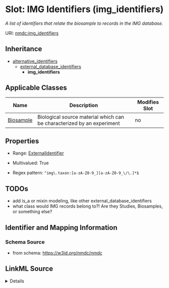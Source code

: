 # Slot: IMG Identifiers (img_identifiers)


_A list of identifiers that relate the biosample to records in the IMG database._



URI: [nmdc:img_identifiers](https://w3id.org/nmdc/img_identifiers)




## Inheritance

* [alternative_identifiers](alternative_identifiers.md)
    * [external_database_identifiers](external_database_identifiers.md)
        * **img_identifiers**





## Applicable Classes

| Name | Description | Modifies Slot |
| --- | --- | --- |
[Biosample](Biosample.md) | Biological source material which can be characterized by an experiment |  no  |







## Properties

* Range: [ExternalIdentifier](ExternalIdentifier.md)

* Multivalued: True

* Regex pattern: `^img\.taxon:[a-zA-Z0-9_][a-zA-Z0-9_\/\.]*$`





## TODOs

* add is_a or mixin modeling, like other external_database_identifiers
* what class would IMG records belong to?! Are they Studies, Biosamples, or something else?

## Identifier and Mapping Information







### Schema Source


* from schema: https://w3id.org/nmdc/nmdc




## LinkML Source

<details>
```yaml
name: img_identifiers
description: A list of identifiers that relate the biosample to records in the IMG
  database.
title: IMG Identifiers
todos:
- add is_a or mixin modeling, like other external_database_identifiers
- what class would IMG records belong to?! Are they Studies, Biosamples, or something
  else?
from_schema: https://w3id.org/nmdc/nmdc
rank: 1000
is_a: external_database_identifiers
multivalued: true
alias: img_identifiers
domain_of:
- Biosample
range: external_identifier
pattern: ^img\.taxon:[a-zA-Z0-9_][a-zA-Z0-9_\/\.]*$

```
</details>